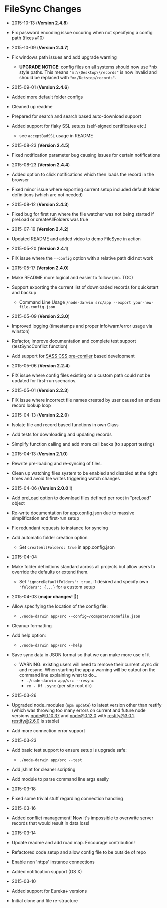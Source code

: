 # FileSync Changes

* 2015-10-13 (**Version 2.4.8**)
 * Fix password encoding issue occuring when not specifying a config path (fixes #10)

* 2015-10-09 (**Version 2.4.7**)
 * Fix windows path issues and add upgrade warning
    * **UPGRADE NOTICE**: config files on all systems should now use *nix style paths. This means `"m:\\Desktop\\records"` is now invalid and should be replaced with `"m:/Dekstop/records"`.

* 2015-09-01 (**Version 2.4.6**)
 * Added more default folder configs
 * Cleaned up readme
 * Prepared for search and search based auto-download support
 * Added support for flaky SSL setups (self-signed certificates etc.)
   * see `acceptBadSSL` usage in README

* 2015-08-23 (**Version 2.4.5**)
 * Fixed notification parameter bug causing issues for certain notifications

* 2015-08-23 (**Version 2.4.4**)
 * Added option to click notifications which then loads the record in the browser
 * Fixed minor issue where exporting current setup included default folder definitions (which are not needed)

* 2015-08-12 (**Version 2.4.3**)
 * Fixed bug for first run where the file watcher was not being started if preLoad or createAllFolders was true

* 2015-07-19 (**Version 2.4.2**)
 * Updated README and added video to demo FileSync in action

* 2015-05-20 (**Version 2.4.1**)
 * FIX issue where the `--config` option with a relative path did not work

* 2015-05-17 (**Version 2.4.0**)
 * Make README more logical and easier to follow (inc. TOC)
 * Support exporting the current list of downloaded records for quickstart and backup
   * Command Line Usage `/node-darwin src/app --export your-new-file.config.json`

* 2015-05-09 (**Version 2.3.0**)
 * Improved logging (timestamps and proper info/warn/error usage via winston)
 * Refactor, improve documentation and complete test support (testSyncConflict function)
 * Add support for [SASS CSS pre-comiler](http://sass-lang.com/) based development

* 2015-05-06 (**Version 2.2.4**)
 * FIX issue where config files existing on a custom path could not be updated for first-run scenarios.

* 2015-05-01 (**Version 2.2.3**)
 * FIX issue where incorrect file names created by user caused an endless record lookup loop

* 2015-04-13 (**Version 2.2.0**)
 * Isolate file and record based functions in own Class
 * Add tests for downloading and updating records
 * Simplify function calling and add more call backs (to support testing)


* 2015-04-13 (**Version 2.1.0**)
 * Rewrite pre-loading and re-syncing of files.
 * Clean up watching files system to be enabled and disabled at the right times and avoid file writes triggering watch changes

* 2015-04-06 (**Version 2.0.0 !**)
 * Add preLoad option to download files defined per root in "preLoad" object
 * Re-write documentation for app.config.json due to massive simplification and first-run setup
 * Fix redundant requests to instance for syncing
 * Add automatic folder creation option
   * Set ```createAllFolders: true``` in app.config.json

* 2015-04-04
 * Make folder definitions standard across all projects but allow users to override the defaults or extend them.
   * Set ```"ignoreDefaultFolders": true,``` if desired and specify own ```"folders": {...}``` for a custom setup

* 2015-04-03 (**major changes!** :mushroom:)
 * Allow specifying the location of the config file:
   * ```./node-darwin app/src --config=/computer/somefile.json```
 * Cleanup formatting
 * Add help option:
   * ```./node-darwin app/src --help```
 * Save sync data in JSON format so that we can make more use of it
   * WARNING: existing users will need to remove their current .sync dir and resync. When starting the app a warning will be output on the command line explaining what to do...
     * ```./node-darwin app/src --resync```
     * ```rm - Rf .sync``` (per site root dir)

* 2015-03-26
 * Upgraded node_modules (```npm update```) to latest version other than restify (which was throwing too many errors on current and future node versions node@0.10.37 and node@0.12.0 with restify@3.0.1. restify@2.6.0 is stable)
 * Add more connection error support

* 2015-03-23
 * Add basic test support to ensure setup is upgrade safe:
   * ```./node-darwin app/src --test```
 * Add jshint for cleaner scripting
 * Add module to parse command line args easily

* 2015-03-18
 * Fixed some trivial stuff regarding connection handling

* 2015-03-16
 * Added conflict management! Now it's impossible to overwrite server records that would result in data loss!

* 2015-03-14
 * Update readme and add road map. Encourage contribution!
 * Refactored code setup and allow config file to be outside of repo
 * Enable non 'https' instance connections
 * Added notification support (OS X)

* 2015-03-10
 * Added support for Eureka+ versions
 * Initial clone and file re-structure

